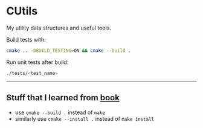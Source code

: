 # CUtils

My utility data structures and useful tools.

Build tests with:
```bash
cmake .. -DBUILD_TESTING=ON && cmake --build . 
```

Run unit tests after build:
```bash
./tests/<test_name>
```

----

## Stuff that I learned from [book](https://cliutils.gitlab.io/modern-cmake)

- use `cmake --build .` instead of `make`
- similarly use `cmake --install .` instead of `make install`
